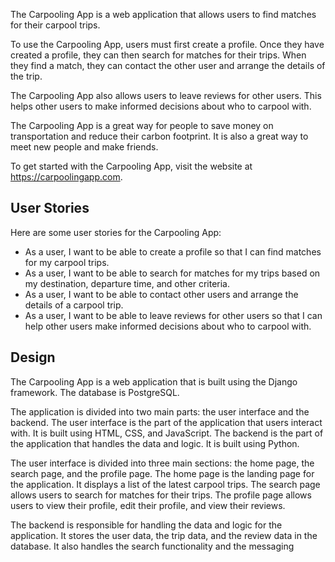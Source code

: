 The Carpooling App is a web application that allows users to find matches for their carpool trips.

To use the Carpooling App, users must first create a profile. Once they have created a profile, they can then search for matches for their trips. When they find a match, they can contact the other user and arrange the details of the trip.

The Carpooling App also allows users to leave reviews for other users. This helps other users to make informed decisions about who to carpool with.

The Carpooling App is a great way for people to save money on transportation and reduce their carbon footprint. It is also a great way to meet new people and make friends.

To get started with the Carpooling App, visit the website at https://carpoolingapp.com.

## User Stories

Here are some user stories for the Carpooling App:

* As a user, I want to be able to create a profile so that I can find matches for my carpool trips.
* As a user, I want to be able to search for matches for my trips based on my destination, departure time, and other criteria.
* As a user, I want to be able to contact other users and arrange the details of a carpool trip.
* As a user, I want to be able to leave reviews for other users so that I can help other users make informed decisions about who to carpool with.

## Design

The Carpooling App is a web application that is built using the Django framework. The database is PostgreSQL.

The application is divided into two main parts: the user interface and the backend. The user interface is the part of the application that users interact with. It is built using HTML, CSS, and JavaScript. The backend is the part of the application that handles the data and logic. It is built using Python.

The user interface is divided into three main sections: the home page, the search page, and the profile page. The home page is the landing page for the application. It displays a list of the latest carpool trips. The search page allows users to search for matches for their trips. The profile page allows users to view their profile, edit their profile, and view their reviews.

The backend is responsible for handling the data and logic for the application. It stores the user data, the trip data, and the review data in the database. It also handles the search functionality and the messaging